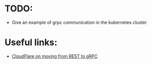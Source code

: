 # TODO:
- Give an example of grpc communication in the kubernetes cluster

# Useful links:
- [CloudFlare on moving from REST to gRPC](https://blog.cloudflare.com/moving-k8s-communication-to-grpc/)